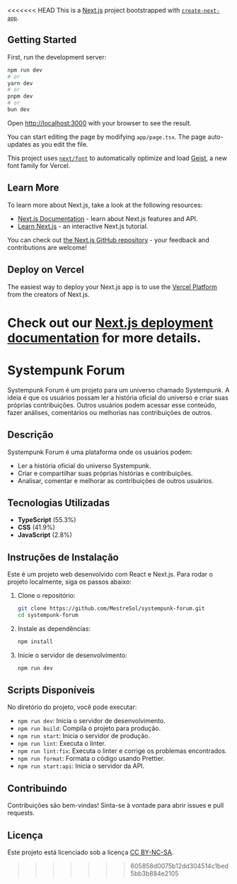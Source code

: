 <<<<<<< HEAD
This is a [Next.js](https://nextjs.org) project bootstrapped with [`create-next-app`](https://nextjs.org/docs/app/api-reference/cli/create-next-app).

## Getting Started

First, run the development server:

```bash
npm run dev
# or
yarn dev
# or
pnpm dev
# or
bun dev
```

Open [http://localhost:3000](http://localhost:3000) with your browser to see the result.

You can start editing the page by modifying `app/page.tsx`. The page auto-updates as you edit the file.

This project uses [`next/font`](https://nextjs.org/docs/app/building-your-application/optimizing/fonts) to automatically optimize and load [Geist](https://vercel.com/font), a new font family for Vercel.

## Learn More

To learn more about Next.js, take a look at the following resources:

- [Next.js Documentation](https://nextjs.org/docs) - learn about Next.js features and API.
- [Learn Next.js](https://nextjs.org/learn) - an interactive Next.js tutorial.

You can check out [the Next.js GitHub repository](https://github.com/vercel/next.js) - your feedback and contributions are welcome!

## Deploy on Vercel

The easiest way to deploy your Next.js app is to use the [Vercel Platform](https://vercel.com/new?utm_medium=default-template&filter=next.js&utm_source=create-next-app&utm_campaign=create-next-app-readme) from the creators of Next.js.

# Check out our [Next.js deployment documentation](https://nextjs.org/docs/app/building-your-application/deploying) for more details.

# Systempunk Forum

Systempunk Forum é um projeto para um universo chamado Systempunk. A ideia é que os usuários possam ler a história oficial do universo e criar suas próprias contribuições. Outros usuários podem acessar esse conteúdo, fazer análises, comentários ou melhorias nas contribuições de outros.

## Descrição

Systempunk Forum é uma plataforma onde os usuários podem:

- Ler a história oficial do universo Systempunk.
- Criar e compartilhar suas próprias histórias e contribuições.
- Analisar, comentar e melhorar as contribuições de outros usuários.

## Tecnologias Utilizadas

- **TypeScript** (55.3%)
- **CSS** (41.9%)
- **JavaScript** (2.8%)

## Instruções de Instalação

Este é um projeto web desenvolvido com React e Next.js. Para rodar o projeto localmente, siga os passos abaixo:

1. Clone o repositório:
   ```bash
   git clone https://github.com/MestreSol/systempunk-forum.git
   cd systempunk-forum
   ```
2. Instale as dependências:
   ```bash
   npm install
   ```
3. Inicie o servidor de desenvolvimento:
   ```bash
   npm run dev
   ```

## Scripts Disponíveis

No diretório do projeto, você pode executar:

- `npm run dev`: Inicia o servidor de desenvolvimento.
- `npm run build`: Compila o projeto para produção.
- `npm run start`: Inicia o servidor de produção.
- `npm run lint`: Executa o linter.
- `npm run lint:fix`: Executa o linter e corrige os problemas encontrados.
- `npm run format`: Formata o código usando Prettier.
- `npm run start:api`: Inicia o servidor da API.

## Contribuindo

Contribuições são bem-vindas! Sinta-se à vontade para abrir issues e pull requests.

## Licença

Este projeto está licenciado sob a licença [CC BY-NC-SA](https://creativecommons.org/licenses/by-nc-sa/4.0/).

> > > > > > > 605858d0075b12dd304514c1bed5bb3b884e2105
